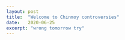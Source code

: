```yaml
---
layout: post
title:  "Welcome to Chinmoy controversies"
date:   2020-06-25
excerpt: "wrong tomorrow try"
---
```

